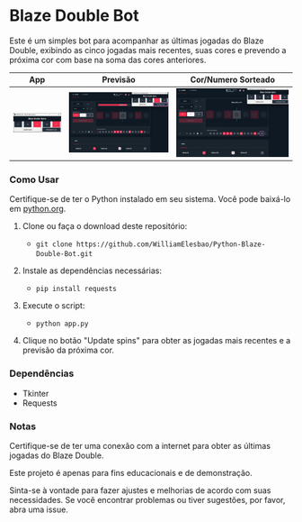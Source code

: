 
# Blaze Double Bot

Este é um simples bot para acompanhar as últimas jogadas do Blaze Double, exibindo as cinco jogadas mais recentes, suas cores e prevendo a próxima cor com base na soma das cores anteriores.


|App|Previsão|Cor/Numero Sorteado
|-------------------------------|-------------------------------|-------------------------------|
| ![img 1](img/app.png) | ![img 2](img/previsao.png) | ![img 3](img/num_cor_sorteada.png) |

### Como Usar
Certifique-se de ter o Python instalado em seu sistema. Você pode baixá-lo em [python.org](https://www.python.org/downloads/).

1. Clone ou faça o download deste repositório:
    - `git clone https://github.com/WilliamElesbao/Python-Blaze-Double-Bot.git`

2. Instale as dependências necessárias:
    - `pip install requests`

3. Execute o script:
    - `python app.py`

4. Clique no botão "Update spins" para obter as jogadas mais recentes e a previsão da próxima cor.

### Dependências
- Tkinter
- Requests

### Notas

Certifique-se de ter uma conexão com a internet para obter as últimas jogadas do Blaze Double.

Este projeto é apenas para fins educacionais e de demonstração.

Sinta-se à vontade para fazer ajustes e melhorias de acordo com suas necessidades. Se você encontrar problemas ou tiver sugestões, por favor, abra uma issue.

